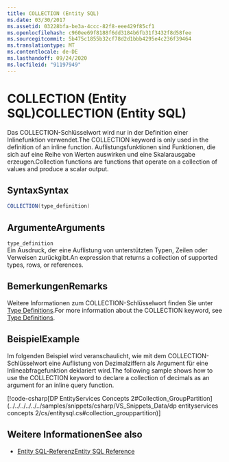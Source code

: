 ```yaml
---
title: COLLECTION (Entity SQL)
ms.date: 03/30/2017
ms.assetid: 03228bfa-be3a-4ccc-82f8-eee429f85cf1
ms.openlocfilehash: c960ee69f8188f6dd3184b6fb31f3432f8d58fee
ms.sourcegitcommit: 5b475c1855b32cf78d2d1bbb4295e4c236f39464
ms.translationtype: MT
ms.contentlocale: de-DE
ms.lasthandoff: 09/24/2020
ms.locfileid: "91197949"
---
```

# <a name="collection-entity-sql"></a><span data-ttu-id="f35a2-102">COLLECTION (Entity SQL)</span><span class="sxs-lookup"><span data-stu-id="f35a2-102">COLLECTION (Entity SQL)</span></span>

<span data-ttu-id="f35a2-103">Das COLLECTION-Schlüsselwort wird nur in der Definition einer Inlinefunktion verwendet.</span><span class="sxs-lookup"><span data-stu-id="f35a2-103">The COLLECTION keyword is only used in the definition of an inline function.</span></span> <span data-ttu-id="f35a2-104">Auflistungsfunktionen sind Funktionen, die sich auf eine Reihe von Werten auswirken und eine Skalarausgabe erzeugen.</span><span class="sxs-lookup"><span data-stu-id="f35a2-104">Collection functions are functions that operate on a collection of values and produce a scalar output.</span></span>  
  
## <a name="syntax"></a><span data-ttu-id="f35a2-105">Syntax</span><span class="sxs-lookup"><span data-stu-id="f35a2-105">Syntax</span></span>  
  
```csharp  
COLLECTION(type_definition)
```  
  
## <a name="arguments"></a><span data-ttu-id="f35a2-106">Argumente</span><span class="sxs-lookup"><span data-stu-id="f35a2-106">Arguments</span></span>  

 `type_definition`  
 <span data-ttu-id="f35a2-107">Ein Ausdruck, der eine Auflistung von unterstützten Typen, Zeilen oder Verweisen zurückgibt.</span><span class="sxs-lookup"><span data-stu-id="f35a2-107">An expression that returns a collection of supported types, rows, or references.</span></span>  
  
## <a name="remarks"></a><span data-ttu-id="f35a2-108">Bemerkungen</span><span class="sxs-lookup"><span data-stu-id="f35a2-108">Remarks</span></span>  

 <span data-ttu-id="f35a2-109">Weitere Informationen zum COLLECTION-Schlüsselwort finden Sie unter [Type Definitions](type-definitions-entity-sql.md).</span><span class="sxs-lookup"><span data-stu-id="f35a2-109">For more information about the COLLECTION keyword, see [Type Definitions](type-definitions-entity-sql.md).</span></span>  
  
## <a name="example"></a><span data-ttu-id="f35a2-110">Beispiel</span><span class="sxs-lookup"><span data-stu-id="f35a2-110">Example</span></span>  

 <span data-ttu-id="f35a2-111">Im folgenden Beispiel wird veranschaulicht, wie mit dem COLLECTION-Schlüsselwort eine Auflistung von Dezimalziffern als Argument für eine Inlineabfragefunktion deklariert wird.</span><span class="sxs-lookup"><span data-stu-id="f35a2-111">The following sample shows how to use the COLLECTION keyword to declare a collection of decimals as an argument for an inline query function.</span></span>  
  
 [!code-csharp[DP EntityServices Concepts 2#Collection_GroupPartition](../../../../../../samples/snippets/csharp/VS_Snippets_Data/dp entityservices concepts 2/cs/entitysql.cs#collection_grouppartition)]  
  
## <a name="see-also"></a><span data-ttu-id="f35a2-112">Weitere Informationen</span><span class="sxs-lookup"><span data-stu-id="f35a2-112">See also</span></span>

- [<span data-ttu-id="f35a2-113">Entity SQL-Referenz</span><span class="sxs-lookup"><span data-stu-id="f35a2-113">Entity SQL Reference</span></span>](entity-sql-reference.md)
